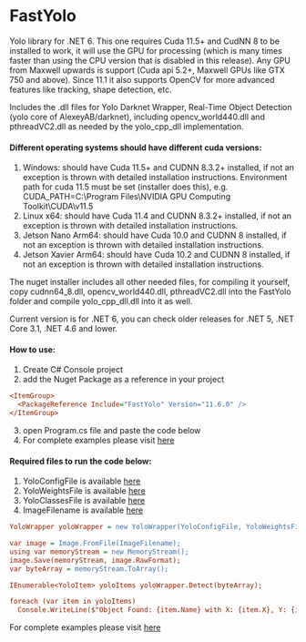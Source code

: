 # FastYolo

Yolo library for .NET 6. This one requires Cuda 11.5+ and CudNN 8 to be installed to work, it will use the GPU for processing (which is many times faster than using the CPU version that is disabled in this release). Any GPU from Maxwell upwards is support (Cuda api 5.2+, Maxwell GPUs like GTX 750 and above). Since 11.1 it also supports OpenCV for more advanced features like tracking, shape detection, etc.
			
Includes the .dll files for Yolo Darknet Wrapper, Real-Time Object Detection (yolo core of AlexeyAB/darknet), including opencv_world440.dll and pthreadVC2.dll as needed by the yolo_cpp_dll implementation.

#### Different operating systems should have different cuda versions:
1. Windows: should have Cuda 11.5+ and CUDNN 8.3.2+ installed, if not an exception is thrown with detailed installation instructions.
Environment path for cuda 11.5 must be set (installer does this), e.g. CUDA_PATH=C:\Program Files\NVIDIA GPU Computing Toolkit\CUDA\v11.5
2. Linux x64:  should have Cuda 11.4 and CUDNN 8.3.2+ installed, if not an exception is thrown with detailed installation instructions.
3. Jetson Nano Arm64:  should have Cuda 10.0 and CUDNN 8 installed, if not an exception is thrown with detailed installation instructions.
4. Jetson Xavier Arm64:  should have Cuda 10.2 and CUDNN 8 installed, if not an exception is thrown with detailed installation instructions.

The nuget installer includes all other needed files, for compiling it yourself, copy cudnn64_8.dll, opencv_world440.dll, pthreadVC2.dll into the FastYolo folder and compile yolo_cpp_dll.dll into it as well.

Current version is for .NET 6, you can check older releases for .NET 5, .NET Core 3.1, .NET 4.6 and lower.

#### How to use:

1. Create C# Console project
2. add the Nuget Package as a reference in your project 
 ```ini 
 <ItemGroup>
   <PackageReference Include="FastYolo" Version="11.6.0" />
 </ItemGroup>
 ```
3. open Program.cs file and paste the code below
4. For complete examples please visit [here](https://github.com/maalik0786/FastYolo/blob/master/FastYolo.TestApp/Program.cs)

#### Required files to run the code below:

1. YoloConfigFile is available [here](https://github.com/maalik0786/FastYolo/blob/master/FastYolo.Tests/Assets/yolov3-tiny.cfg)
2. YoloWeightsFile is available [here](https://pjreddie.com/media/files/yolov3-tiny.weights)
3. YoloClassesFile is available [here](https://github.com/maalik0786/FastYolo/blob/master/FastYolo.Tests/Assets/coco.names)
4. ImageFilename is available [here](https://github.com/maalik0786/FastYolo/blob/master/FastYolo.Tests/Assets/cars%20road.jpg)

```ini
YoloWrapper yoloWrapper = new YoloWrapper(YoloConfigFile, YoloWeightsFile, YoloClassesFile);

var image = Image.FromFile(ImageFilename);
using var memoryStream = new MemoryStream();
image.Save(memoryStream, image.RawFormat);
var byteArray = memoryStream.ToArray();

IEnumerable<YoloItem> yoloItems yoloWrapper.Detect(byteArray);

foreach (var item in yoloItems)
  Console.WriteLine($"Object Found: {item.Name} with X: {item.X}, Y: {item.Y}, Width: {item.Width}, Height: {item.Height}"); 
```
For complete examples please visit [here](https://github.com/maalik0786/FastYolo/blob/master/FastYolo.Tests/YoloWrapperTests.cs)

